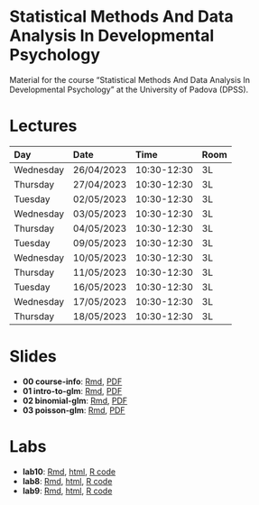 
<!-- README.md is generated from README.Rmd. Please edit that file -->

# Statistical Methods And Data Analysis In Developmental Psychology

<!-- badges: start -->
<!-- badges: end -->

Material for the course “Statistical Methods And Data Analysis In
Developmental Psychology” at the University of Padova (DPSS).

# Lectures

<table>
<thead>
<tr>
<th style="text-align:left;">
Day
</th>
<th style="text-align:left;">
Date
</th>
<th style="text-align:left;">
Time
</th>
<th style="text-align:left;">
Room
</th>
</tr>
</thead>
<tbody>
<tr>
<td style="text-align:left;">
Wednesday
</td>
<td style="text-align:left;">
26/04/2023
</td>
<td style="text-align:left;">
10:30-12:30
</td>
<td style="text-align:left;">
3L
</td>
</tr>
<tr>
<td style="text-align:left;">
Thursday
</td>
<td style="text-align:left;">
27/04/2023
</td>
<td style="text-align:left;">
10:30-12:30
</td>
<td style="text-align:left;">
3L
</td>
</tr>
<tr>
<td style="text-align:left;">
Tuesday
</td>
<td style="text-align:left;">
02/05/2023
</td>
<td style="text-align:left;">
10:30-12:30
</td>
<td style="text-align:left;">
3L
</td>
</tr>
<tr>
<td style="text-align:left;">
Wednesday
</td>
<td style="text-align:left;">
03/05/2023
</td>
<td style="text-align:left;">
10:30-12:30
</td>
<td style="text-align:left;">
3L
</td>
</tr>
<tr>
<td style="text-align:left;">
Thursday
</td>
<td style="text-align:left;">
04/05/2023
</td>
<td style="text-align:left;">
10:30-12:30
</td>
<td style="text-align:left;">
3L
</td>
</tr>
<tr>
<td style="text-align:left;">
Tuesday
</td>
<td style="text-align:left;">
09/05/2023
</td>
<td style="text-align:left;">
10:30-12:30
</td>
<td style="text-align:left;">
3L
</td>
</tr>
<tr>
<td style="text-align:left;">
Wednesday
</td>
<td style="text-align:left;">
10/05/2023
</td>
<td style="text-align:left;">
10:30-12:30
</td>
<td style="text-align:left;">
3L
</td>
</tr>
<tr>
<td style="text-align:left;">
Thursday
</td>
<td style="text-align:left;">
11/05/2023
</td>
<td style="text-align:left;">
10:30-12:30
</td>
<td style="text-align:left;">
3L
</td>
</tr>
<tr>
<td style="text-align:left;">
Tuesday
</td>
<td style="text-align:left;">
16/05/2023
</td>
<td style="text-align:left;">
10:30-12:30
</td>
<td style="text-align:left;">
3L
</td>
</tr>
<tr>
<td style="text-align:left;">
Wednesday
</td>
<td style="text-align:left;">
17/05/2023
</td>
<td style="text-align:left;">
10:30-12:30
</td>
<td style="text-align:left;">
3L
</td>
</tr>
<tr>
<td style="text-align:left;">
Thursday
</td>
<td style="text-align:left;">
18/05/2023
</td>
<td style="text-align:left;">
10:30-12:30
</td>
<td style="text-align:left;">
3L
</td>
</tr>
</tbody>
</table>

# Slides

- **00 course-info**: [Rmd](slides//00_course-info/00_course-info.Rmd),
  [PDF](slides//00_course-info/00_course-info.pdf)
- **01 intro-to-glm**:
  [Rmd](slides//01_intro-to-glm/01_intro-to-glm.Rmd),
  [PDF](slides//01_intro-to-glm/01_intro-to-glm.pdf)
- **02 binomial-glm**:
  [Rmd](slides//02_binomial-glm/02_binomial-glm.Rmd),
  [PDF](slides//02_binomial-glm/02_binomial-glm.pdf)
- **03 poisson-glm**: [Rmd](slides//03_poisson-glm/03_poisson-glm.Rmd),
  [PDF](slides//03_poisson-glm/03_poisson-glm.pdf)

# Labs

- **lab10**: [Rmd](labs/lab10.Rmd), [html](labs/lab10.html), [R
  code](labs/lab10.R)
- **lab8**: [Rmd](labs/lab8.Rmd), [html](labs/lab8.html), [R
  code](labs/lab8.R)
- **lab9**: [Rmd](labs/lab9.Rmd), [html](labs/lab9.html), [R
  code](labs/lab9.R)
